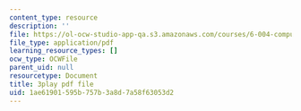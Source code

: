 ```yaml
---
content_type: resource
description: ''
file: https://ol-ocw-studio-app-qa.s3.amazonaws.com/courses/6-004-computation-structures-spring-2017/1ae61901595b757b3a8d7a58f63053d2_CLiy3m2Jt-M.pdf
file_type: application/pdf
learning_resource_types: []
ocw_type: OCWFile
parent_uid: null
resourcetype: Document
title: 3play pdf file
uid: 1ae61901-595b-757b-3a8d-7a58f63053d2
---
```

